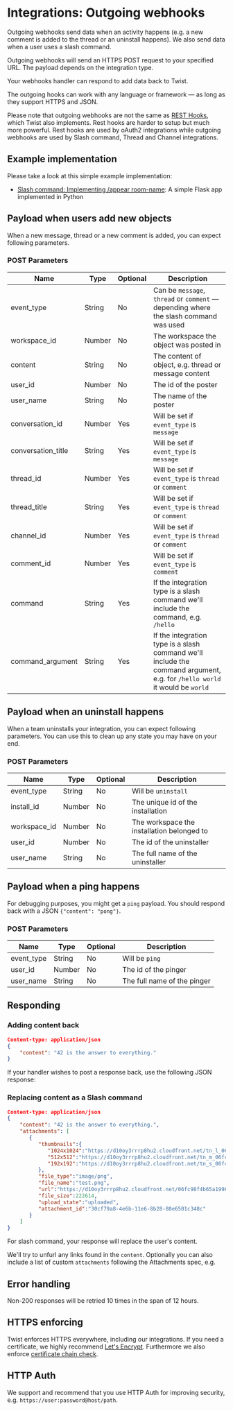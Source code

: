 # Integrations: Outgoing webhooks

Outgoing webhooks send data when an activity happens (e.g. a new comment is added to the thread or an uninstall happens). We also send data when a user uses a slash command.

Outgoing webhooks will send an HTTPS POST request to your specified URL. The payload depends on the integration type.

Your webhooks handler can respond to add data back to Twist.

The outgoing hooks can work with any language or framework — as long as they support HTTPS and JSON.

Please note that outgoing webhooks are not the same as [REST Hooks](#integrations-rest-hooks), which Twist also implements. Rest hooks are harder to setup but much more powerful. Rest hooks are used by oAuth2 integrations while outgoing webhooks are used by Slash command, Thread and Channel integrations. 


## Example implementation

Please take a look at this simple example implementation:

* [Slash command: Implementing /appear room-name](https://gist.github.com/amix/b5428febcaff80c84f616453196fe7dc): A simple Flask app implemented in Python


## Payload when users add new objects
When a new message, thread or a new comment is added, you can expect following parameters.

### POST Parameters
| Name | Type | Optional | Description |
| --- | --- | --- | --- |
| event_type | String | No | Can be `message`, `thread` or `comment` — depending where the slash command was used |
| workspace_id | Number | No | The workspace the object was posted in |
| content | String | No | The content of object, e.g. thread or message content |
| user_id | Number | No | The id of the poster |
| user_name | String | No | The name of the poster |
| conversation_id | Number | Yes | Will be set if `event_type` is `message` |
| conversation_title | String | Yes | Will be set if `event_type` is `message` |
| thread_id | Number | Yes | Will be set if `event_type` is `thread` or `comment` |
| thread_title | String | Yes | Will be set if `event_type` is `thread` or `comment` |
| channel_id | Number | Yes | Will be set if `event_type` is `thread` or `comment` |
| comment_id | Number | Yes | Will be set if `event_type` is `comment` |
| command | String | Yes | If the integration type is a slash command we'll include the command, e.g. `/hello` |
| command_argument | String | Yes | If the integration type is a slash command we'll include the command argument, e.g. for `/hello world` it would be `world` |


## Payload when an uninstall happens

When a team uninstalls your integration, you can expect following parameters. You can use this to clean up any state you may have on your end.

### POST Parameters
| Name | Type | Optional | Description |
| --- | --- | --- | --- |
| event_type | String | No | Will be `uninstall` |
| install_id | Number | No | The unique id of the installation |
| workspace_id | Number | No | The workspace the installation belonged to |
| user_id | Number | No | The id of the uninstaller |
| user_name | String | No | The full name of the uninstaller |


## Payload when a ping happens

For debugging purposes, you might get a `ping` payload. You should respond back with a JSON `{"content": "pong"}`.

### POST Parameters
| Name | Type | Optional | Description |
| --- | --- | --- | --- |
| event_type | String | No | Will be `ping` |
| user_id | Number | No | The id of the pinger |
| user_name | String | No | The full name of the pinger |


## Responding

### Adding content back

```json
Content-type: application/json
{
    "content": "42 is the answer to everything."
}
```

If your handler wishes to post a response back, use the following JSON response:


### Replacing content as a Slash command

```json
Content-type: application/json
{
    "content": "42 is the answer to everything.",
    "attachments": [
       {
          "thumbnails":{
             "1024x1024":"https://d10oy3rrrp8hu2.cloudfront.net/tn_l_06fc98f4b65a1996bd2c59f92e2ff23f.png",
             "512x512":"https://d10oy3rrrp8hu2.cloudfront.net/tn_m_06fc98f4b65a1996bd2c59f92e2ff23f.png",
             "192x192":"https://d10oy3rrrp8hu2.cloudfront.net/tn_s_06fc98f4b65a1996bd2c59f92e2ff23f.png"
          },
          "file_type":"image/png",
          "file_name":"test.png",
          "url":"https://d10oy3rrrp8hu2.cloudfront.net/06fc98f4b65a1996bd2c59f92e2ff23f/as/test.png",
          "file_size":222614,
          "upload_state":"uploaded",
          "attachment_id":"30cf79a8-4e6b-11e6-8b28-80e6501c348c"
       }
    ]
}
```

For slash command, your response will replace the user's content.

We'll try to unfurl any links found in the `content`. Optionally you can also include a list of custom `attachments` following the Attachments spec, e.g.



## Error handling

Non-200 responses will be retried 10 times in the span of 12 hours. 


## HTTPS enforcing

Twist enforces HTTPS everywhere, including our integrations. If you need a certificate, we highly recommend [Let's Encrypt](https://letsencrypt.org/). Furthermore we also enforce [certificate chain check](https://support.dnsimple.com/articles/what-is-ssl-certificate-chain/).


## HTTP Auth

We support and recommend that you use HTTP Auth for improving security, e.g. `https://user:password@host/path`.
